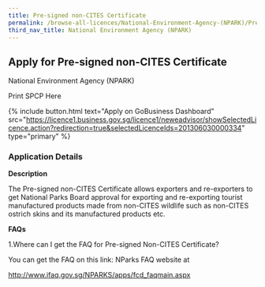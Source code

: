 ```yaml
---
title: Pre-signed non-CITES Certificate
permalink: /browse-all-licences/National-Environment-Agency-(NPARK)/Pre-signed-non-CITES-Certificate
third_nav_title: National Environment Agency (NPARK)
---
```


## Apply for Pre-signed non-CITES Certificate

National Environment Agency (NPARK)

Print SPCP Here

{% include button.html text="Apply on GoBusiness Dashboard" src="https://licence1.business.gov.sg/licence1/neweadvisor/showSelectedLicence.action?redirection=true&selectedLicenceIds=201306030000334" type="primary" %}

### Application Details
<p><strong>Description</strong></p>
<p>The Pre-signed non-CITES Certificate allows exporters and re-exporters to get National Parks Board approval for exporting and re-exporting tourist manufactured products made from non-CITES wildlife such as non-CITES ostrich skins and its manufactured products etc.</p>
<p><strong>FAQs</strong></p>
<p>1.Where can I get the FAQ for Pre-signed Non-CITES Certificate?</p>
<p>You can get the FAQ on this link: NParks FAQ website at</p>
<p><a href="http://www.ifaq.gov.sg/NPARKS/apps/fcd_faqmain.aspx">http://www.ifaq.gov.sg/NPARKS/apps/fcd_faqmain.aspx</a></p>

